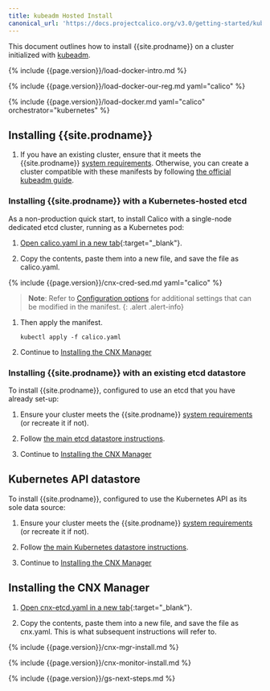 ```yaml
---
title: kubeadm Hosted Install
canonical_url: 'https://docs.projectcalico.org/v3.0/getting-started/kubernetes/installation/hosted/kubeadm/'
---
```


This document outlines how to install {{site.prodname}} on a cluster initialized with 
[kubeadm](http://kubernetes.io/docs/getting-started-guides/kubeadm/).  

{% include {{page.version}}/load-docker-intro.md %}

{% include {{page.version}}/load-docker-our-reg.md yaml="calico" %}

{% include {{page.version}}/load-docker.md yaml="calico" orchestrator="kubernetes" %}

## Installing {{site.prodname}}

1. If you have an existing cluster, ensure that it meets the {{site.prodname}} [system requirements](../../../requirements). Otherwise, you can create a cluster compatible with these manifests by following [the official kubeadm guide](http://kubernetes.io/docs/getting-started-guides/kubeadm/).

### Installing {{site.prodname}} with a Kubernetes-hosted etcd

As a non-production quick start, to install Calico with a single-node dedicated etcd cluster, running as a Kubernetes pod:

1. [Open calico.yaml in a new tab](1.7/calico.yaml){:target="_blank"}.

1. Copy the contents, paste them into a new file, and save the file as calico.yaml.

{% include {{page.version}}/cnx-cred-sed.md yaml="calico" %}
   
   > **Note**: Refer to [Configuration options](../index#configuration-options) for additional
   > settings that can be modified in the manifest.
   {: .alert .alert-info}

1. Then apply the manifest.

   ```shell
   kubectl apply -f calico.yaml
   ```
1. Continue to [Installing the CNX Manager](#installing-the-cnx-manager)

### Installing {{site.prodname}} with an existing etcd datastore

To install {{site.prodname}}, configured to use an etcd that you have already set-up:

1. Ensure your cluster meets the {{site.prodname}} [system requirements](../../../requirements) (or recreate it if not).

2. Follow [the main etcd datastore instructions](../hosted).

1. Continue to [Installing the CNX Manager](#installing-the-cnx-manager)

## Kubernetes API datastore

To install {{site.prodname}}, configured to use the Kubernetes API as its sole data source:

1. Ensure your cluster meets the {{site.prodname}} [system requirements](../../../requirements) (or recreate it if not).

2. Follow [the main Kubernetes datastore instructions](../kubernetes-datastore).

1. Continue to [Installing the CNX Manager](#installing-the-cnx-manager)

## Installing the CNX Manager

1. [Open cnx-etcd.yaml in a new tab](../cnx/1.7/cnx-etcd.yaml){:target="_blank"}.

1. Copy the contents, paste them into a new file, and save the file as cnx.yaml.
   This is what subsequent instructions will refer to.
   
{% include {{page.version}}/cnx-mgr-install.md %}

{% include {{page.version}}/cnx-monitor-install.md %}

{% include {{page.version}}/gs-next-steps.md %}
